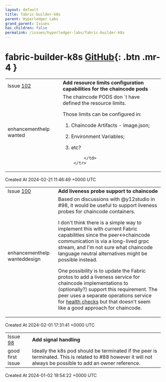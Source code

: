 ```yaml
---
layout: default
title: fabric-builder-k8s
parent: Hyperledger Labs
grand_parent: Issues
has_children: false
permalink: /issues/hyperledger-labs/fabric-builder-k8s
---
```


# fabric-builder-k8s <span class="fs-3 right-align">[GitHub](https://github.com/hyperledger-labs/fabric-builder-k8s){: .btn .mr-4 }</span>


<div>
    <table>
        <tr>
            <td>
                Issue <a href="https://github.com/hyperledger-labs/fabric-builder-k8s/issues/102" class=".btn">102</a>
            </td>
            <td>
                <b>
                    Add resource limits configuration capabilities for the chaincode pods
                </b>
            </td>
        </tr>
        <tr>
            <td>
                <span class="chip">enhancement</span><span class="chip">help wanted</span>
            </td>
            <td>
                The chaincode PODS don ´t have defined the resource limits.

Those limits can be configured in:

1. Chaincode Artifacts - image.json;
2. Environment Variables;
4. etc?

            </td>
        </tr>
    </table>
    <div class="right-align">
        Created At 2024-02-21 11:46:49 +0000 UTC
    </div>
</div>

<div>
    <table>
        <tr>
            <td>
                Issue <a href="https://github.com/hyperledger-labs/fabric-builder-k8s/issues/100" class=".btn">100</a>
            </td>
            <td>
                <b>
                    Add liveness probe support to chaincode
                </b>
            </td>
        </tr>
        <tr>
            <td>
                <span class="chip">enhancement</span><span class="chip">help wanted</span><span class="chip">design</span>
            </td>
            <td>
                Based on discussions with @y12studio in #98, it would be useful to support liveness probes for chaincode containers.

I don't think there is a simple way to implement this with current Fabric capabilities since the peer<->chaincode communication is via a long-lived grpc stream, and I'm not sure what chaincode language neutral alternatives might be possible instead.

One possibility is to update the Fabric protos to add a liveness service for chaincode implementations to (optionally?) support this requirement. The peer uses a separate operations service for [health checks](https://hyperledger-fabric.readthedocs.io/en/release-2.5/operations_service.html#health-checks) but that doesn't seem like a good approach for chaincode.
            </td>
        </tr>
    </table>
    <div class="right-align">
        Created At 2024-02-01 17:31:41 +0000 UTC
    </div>
</div>

<div>
    <table>
        <tr>
            <td>
                Issue <a href="https://github.com/hyperledger-labs/fabric-builder-k8s/issues/98" class=".btn">98</a>
            </td>
            <td>
                <b>
                    Add signal handling
                </b>
            </td>
        </tr>
        <tr>
            <td>
                <span class="chip">good first issue</span>
            </td>
            <td>
                Ideally the k8s pod should be terminated if the peer is terminated. This is related to #88 however it will not always be possible to add an owner reference.
            </td>
        </tr>
    </table>
    <div class="right-align">
        Created At 2024-01-02 19:54:22 +0000 UTC
    </div>
</div>

